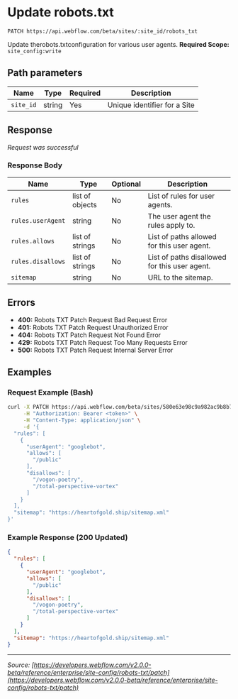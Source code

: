 # Update robots.txt

```
PATCH https://api.webflow.com/beta/sites/:site_id/robots_txt
```

Update therobots.txtconfiguration for various user agents.
**Required Scope:** `site_config:write`


## Path parameters

| Name | Type | Required | Description |
|---|---|---|---|
| `site_id` | string | Yes | Unique identifier for a Site |




## Response

_Request was successful_

### Response Body

| Name | Type | Optional | Description |
|---|---|---|---|
| `rules` | list of objects | No | List of rules for user agents. |
| `rules.userAgent` | string | No | The user agent the rules apply to. |
| `rules.allows` | list of strings | No | List of paths allowed for this user agent. |
| `rules.disallows` | list of strings | No | List of paths disallowed for this user agent. |
| `sitemap` | string | No | URL to the sitemap. |




## Errors

* **400:** Robots TXT Patch Request Bad Request Error
* **401:** Robots TXT Patch Request Unauthorized Error
* **404:** Robots TXT Patch Request Not Found Error
* **429:** Robots TXT Patch Request Too Many Requests Error
* **500:** Robots TXT Patch Request Internal Server Error




## Examples

### Request Example (Bash)

```bash
curl -X PATCH https://api.webflow.com/beta/sites/580e63e98c9a982ac9b8b741/robots_txt \
     -H "Authorization: Bearer <token>" \
     -H "Content-Type: application/json" \
     -d '{
  "rules": [
    {
      "userAgent": "googlebot",
      "allows": [
        "/public"
      ],
      "disallows": [
        "/vogon-poetry",
        "/total-perspective-vortex"
      ]
    }
  ],
  "sitemap": "https://heartofgold.ship/sitemap.xml"
}'
```

### Example Response (200 Updated)

```json
{
  "rules": [
    {
      "userAgent": "googlebot",
      "allows": [
        "/public"
      ],
      "disallows": [
        "/vogon-poetry",
        "/total-perspective-vortex"
      ]
    }
  ],
  "sitemap": "https://heartofgold.ship/sitemap.xml"
}
```


---
*Source: [https://developers.webflow.com/v2.0.0-beta/reference/enterprise/site-config/robots-txt/patch](https://developers.webflow.com/v2.0.0-beta/reference/enterprise/site-config/robots-txt/patch)*